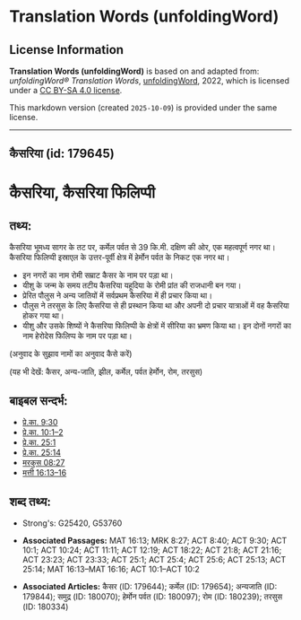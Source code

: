 # Translation Words (unfoldingWord)

## License Information

**Translation Words (unfoldingWord)** is based on and adapted from: _unfoldingWord® Translation Words_, [unfoldingWord](https://unfoldingword.org/utw), 2022, which is licensed under a [CC BY-SA 4.0 license](https://creativecommons.org/licenses/by-sa/4.0/legalcode.en).

This markdown version (created `2025-10-09`) is provided under the same license.



--------------------------------

## कैसरिया (id: 179645)

कैसरिया, कैसरिया फिलिप्पी
=========================

तथ्य:
-----

कैसरिया भूमध्य सागर के तट पर, कर्मेल पर्वत से 39 कि.मी. दक्षिण की ओर, एक महत्वपूर्ण नगर था। कैसरिया फिलिप्पी इस्राएल के उत्तर\-पूर्वी क्षेत्र में हेर्मोन पर्वत के निकट एक नगर था।

* इन नगरों का नाम रोमी सम्राट कैसर के नाम पर पड़ा था।
* यीशु के जन्म के समय तटीय कैसरिया यहूदिया के रोमी प्रांत की राजधानी बन गया।
* प्रेरित पौलुस ने अन्य जातियों में सर्वप्रथम कैसरिया में ही प्रचार किया था।
* पौलुस ने तरसुस के लिए कैसरिया से ही प्रस्थान किया था और अपनी दो प्रचार यात्राओं में वह कैसरिया होकर गया था।
* यीशु और उसके शिष्यों ने कैसरिया फिलिप्पी के क्षेत्रों में सीरिया का भ्रमण किया था। इन दोनों नगरों का नाम हेरोदेस फिलिप्प के नाम पर पड़ा था।

(अनुवाद के सुझाव नामों का अनुवाद कैसे करें)

(यह भी देखें: कैसर, अन्य\-जाति, झील, कर्मेल, पर्वत हेर्मोन, रोम, तरसुस)

बाइबल सन्दर्भ:
--------------

* [प्रे.का. 9:30](https://ref.ly/Acts9:30)
* [प्रे.का. 10:1–2](https://ref.ly/Acts10:1-Acts10:2)
* [प्रे.का. 25:1](https://ref.ly/Acts25:1)
* [प्रे.का. 25:14](https://ref.ly/Acts25:14)
* [मरकुस 08:27](https://ref.ly/Mark8:27)
* [मत्ती 16:13–16](https://ref.ly/Matt16:13-Matt16:16)

शब्द तथ्य:
----------

* Strong's: G25420, G53760

* **Associated Passages:** MAT 16:13; MRK 8:27; ACT 8:40; ACT 9:30; ACT 10:1; ACT 10:24; ACT 11:11; ACT 12:19; ACT 18:22; ACT 21:8; ACT 21:16; ACT 23:23; ACT 23:33; ACT 25:1; ACT 25:4; ACT 25:6; ACT 25:13; ACT 25:14; MAT 16:13–MAT 16:16; ACT 10:1–ACT 10:2
* **Associated Articles:** कैसर (ID: 179644); कर्मेल (ID: 179654); अन्यजाति (ID: 179844); समुद्र (ID: 180070); हेर्मोन पर्वत (ID: 180097); रोम (ID: 180239); तरसुस (ID: 180334)

